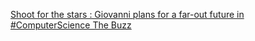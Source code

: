 [Shoot for the stars : Giovanni plans for a far-out future in #ComputerScience   The Buzz](https://qi.tc/qi/111737)